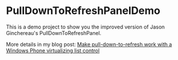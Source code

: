 # PullDownToRefreshPanelDemo

This is a demo project to show you the improved version of Jason Ginchereau's PullDownToRefreshPanel.

More details in my blog post: [Make pull-down-to-refresh work with a Windows Phone virtualizing list control](http://blog.hompus.nl/2015/02/04/make-pull-down-to-refresh-work-with-a-windows-phone-virtualizing-list-control/)
